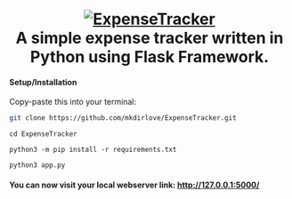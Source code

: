 <h1 align="center">
  <br>
  <a href="https://github.com/mkdirlove/ExpenseTracker">
    <img src="https://cdn-icons-png.flaticon.com/128/17695/17695092.png" alt="ExpenseTracker"></a>
  <br>
  A simple expense tracker written in Python using Flask Framework.
  <br>
</h1>

#### Setup/Installation

Copy-paste this into your terminal:

```sh
git clone https://github.com/mkdirlove/ExpenseTracker.git
```
```
cd ExpenseTracker
```
```
python3 -m pip install -r requirements.txt
```
```
python3 app.py
```

#### You can now visit your local webserver link: http://127.0.0.1:5000/

